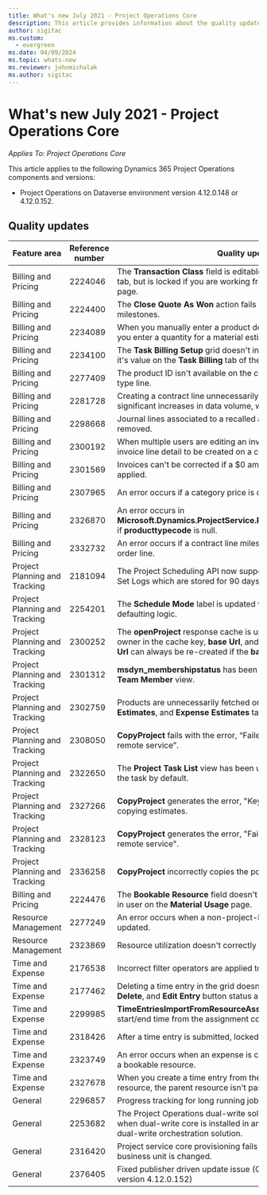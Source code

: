 ```yaml
---
title: What's new July 2021 - Project Operations Core
description: This article provides information about the quality updates available in the July 2021 release of Project Operations Core.
author: sigitac
ms.custom:
  - evergreen
ms.date: 04/09/2024
ms.topic: whats-new
ms.reviewer: johnmichalak
ms.author: sigitac
---
```


# What's new July 2021 - Project Operations Core

_Applies To: Project Operations Core_

This article applies to the following Dynamics 365 Project Operations components and versions:

  - Project Operations on Dataverse environment version 4.12.0.148 or 4.12.0.152.

## Quality updates
| **Feature area**              | **Reference number** | **Quality update**                                                                                                                                                                                             |
|-------------------------------|----------------------|----------------------------------------------------------------------------------------------------------------------------------------------------------------------------------------------------------------|
| Billing and Pricing           | 2224046              | The **Transaction Class** field is editable on the **Quote Line Details** tab, but is locked if you are working from the **Quote Line Details** page.                                                                     |
| Billing and Pricing           | 2224400              | The **Close Quote As Won** action fails when a quote has no date milestones.                                                                                                                                    |
| Billing and Pricing           | 2234089              | When you manually enter a product description, it's cleared after you enter a quantity for a material estimate.                                                                                                                         |
| Billing and Pricing           | 2234100              | The **Task Billing Setup** grid doesn't include the **Material** column and it's value on the **Task Billing** tab of the project.                                                                                                       |
| Billing and Pricing           | 2277409              | The product ID isn't available on the contract line detail for a material type line.                                                                                                                                        |
| Billing and Pricing           | 2281728              | Creating a contract line unnecessarily reevaluates actuals causing significant increases in data volume, which impacts performance.                                                                                |
| Billing and Pricing           | 2298668              | Journal lines associated to a recalled and deleted expense aren't removed.                                                                                                                                     |
| Billing and Pricing           | 2300192              | When multiple users are editing an invoice, it's possible for a new invoice line detail to be created on a confirmed invoice.                                                                                   |
| Billing and Pricing           | 2301569              | Invoices can't be corrected if a \$0 amount retainer has been applied.                                                                                                                                        |
| Billing and Pricing           | 2307965              | An error occurs if a category price is created with missing values.                                                                                                                           |
| Billing and Pricing           | 2326870              | An error occurs in **Microsoft.Dynamics.ProjectService.Plugins.PostInvoiceLineDelete** if **producttypecode** is null.                                                                            |
| Billing and Pricing           | 2332732              | An error occurs if a contract line milestone is created without an order line.                                                                                                                |
| Project Planning and Tracking | 2181094              | The Project Scheduling API now supports PSS Logs and Operation Set Logs which are stored for 90 days.                                                                                                                  |
| Project Planning and Tracking | 2254201              | The **Schedule Mode** label is updated with details that describe the defaulting logic.                                                                                                                                      |
| Project Planning and Tracking | 2300252              | The **openProject** response cache is updated and includes the token owner in the cache key, **base Url**, and **Segment Url** so that **Request Url** can always be re-created if the **base Url** changes. |
| Project Planning and Tracking | 2301312              | **msdyn_membershipstatus** has been removed from the **Project Team Member** view.                                                                                                                                        |
| Project Planning and Tracking | 2302759              | Products are unnecessarily fetched on the **Resource Assignments**, **Estimates**, and **Expense Estimates** tabs.                                                                                                        |
| Project Planning and Tracking | 2308050              | **CopyProject** fails with the error, “Failed to get token to talk to remote service”.                                                                                                                           |
| Project Planning and Tracking | 2322650              | The **Project Task List** view has been updated to display the date of the task by default.                                                                                                            |
| Project Planning and Tracking | 2327266              | **CopyProject** generates the error, "Key not found in dictionary" when copying estimates.                                                                                                      |
| Project Planning and Tracking | 2328123              | **CopyProject** generates the error, "Failed to get token to talk to remote service".                                                                                                                          |
| Project Planning and Tracking | 2336258              | **CopyProject** incorrectly copies the position names of resources.                                                                                                                                                 |
| Billing and Pricing           | 2224476              | The **Bookable Resource** field doesn't correctly default to the logged in user on the **Material Usage** page.                                                                                                            |
| Resource Management           | 2277249              | An error occurs when a non-project-based resource requirement is updated.                                                                                                            |
| Resource Management           | 2323869              | Resource utilization doesn't correctly recognize filtered resources.                                                                                                                                             |
| Time and Expense              | 2176538              | Incorrect filter operators are applied to the **Time Entry** control.                                                                                                                                                   |
| Time and Expense              | 2177462              | Deleting a time entry in the grid doesn't update the **Submit**, **Recall**, **Delete**, and **Edit Entry** button status as expected.                                                                                        |
| Time and Expense              | 2299985              | **TimeEntriesImportFromResourceAssignment** doesn't maintain the start/end time from the assignment contours.                                                                                                  |
| Time and Expense              | 2318426              | After a time entry is submitted, locked fields can still be edited.                                                                                                                                   |
| Time and Expense              | 2323749              | An error occurs when an expense is created from the **Related** tab of a bookable resource.                                                                                                      |
| Time and Expense              | 2327678              | When you create a time entry from the **Related** tab of a bookable resource, the parent resource isn't passed to the time entry control.                                                                            |
| General                       | 2296857              | Progress tracking for long running jobs.                                                                                                                                                                        |
| General                       | 2253682              | The Project Operations dual-write solution shouldn't be installed when dual-write core is installed in an environment without the dual-write orchestration solution.                                                |
| General                       | 2316420              | Project service core provisioning fails if the application user’s business unit is changed.                                                                                                                     |
| General                       | 2376405              | Fixed publisher driven update issue (Quality update is available in version 4.12.0.152)                                                                                                                     |
